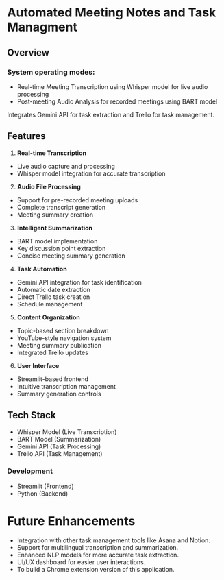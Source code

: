 

# Automated Meeting Notes and Task Managment

## Overview

### System operating modes:

 -  Real-time Meeting Transcription using Whisper model for live audio processing
 - Post-meeting Audio Analysis for recorded meetings using BART model

Integrates Gemini API for task extraction and Trello for task management.

## Features
1. **Real-time Transcription**
  - Live audio capture and processing
  - Whisper model integration for accurate transcription

2. **Audio File Processing**
  - Support for pre-recorded meeting uploads
  - Complete transcript generation
  - Meeting summary creation

3. **Intelligent Summarization**
  - BART model implementation
  - Key discussion point extraction
  - Concise meeting summary generation

4. **Task Automation**
  - Gemini API integration for task identification
  - Automatic date extraction
  - Direct Trello task creation
  - Schedule management

5. **Content Organization**
  - Topic-based section breakdown
  - YouTube-style navigation system
  - Meeting summary publication
  - Integrated Trello updates

6. **User Interface**
  - Streamlit-based frontend
  - Intuitive transcription management
  - Summary generation controls

## Tech Stack
- Whisper Model (Live Transcription)
- BART Model (Summarization)
- Gemini API (Task Processing)
- Trello API (Task Management)

### Development
- Streamlit (Frontend)
- Python (Backend)

# Future Enhancements

- Integration with other task management tools like Asana and Notion.
- Support for multilingual transcription and summarization.
- Enhanced NLP models for more accurate task extraction.
- UI/UX dashboard for easier user interactions.
- To build a Chrome extension version of this application.
